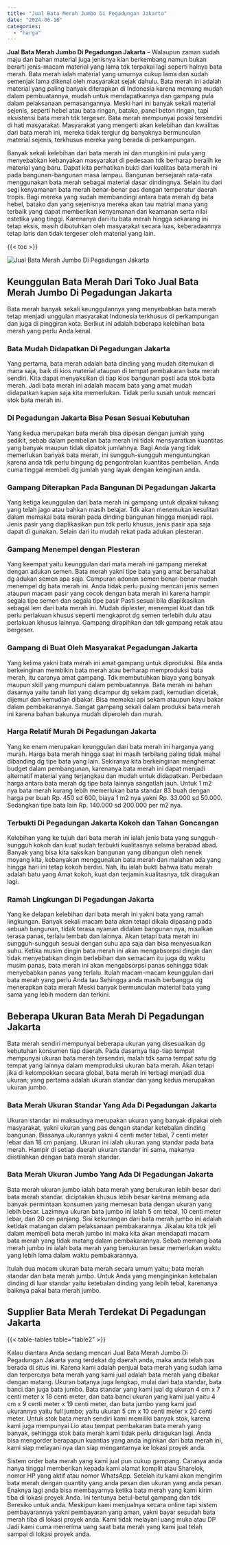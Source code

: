 ```yaml
---
title: "Jual Bata Merah Jumbo Di Pegadungan Jakarta"
date: "2024-06-10"
categories: 
  - "harga"
---
```


**Jual Bata Merah Jumbo Di Pegadungan Jakarta** – Walaupun zaman sudah maju dan bahan material juga jenisnya kian berkembang namun bukan berarti jenis-macam material yang lama tdk terpakai lagi seperti halnya bata merah. Bata merah ialah material yang umurnya cukup lama dan sudah semenjak lama dikenal oleh masyarakat sejak dahulu. Bata merah ini adalah material yang paling banyak diterapkan di Indonesia karena memang mudah dalam pembuatannya, mudah untuk mendapatkannya dan gampang pula dalam pelaksanaan pemasangannya. Meski hari ini banyak sekali material sejenis, seperti hebel atau bata ringan, batako, panel beton ringan, tapi eksistensi bata merah tdk tergeser. Bata merah mempunyai posisi tersendiri di hati masyarakat. Masyarakat yang mengerti akan kelebihan dan kwalitas dari bata merah ini, mereka tidak tergiur dg banyaknya bermunculan material sejenis, terkhusus mereka yang berada di perkampungan.

Banyak sekali kelebihan dari bata merah ini dan mungkin ini pula yang menyebabkan kebanyakan masyarakat di pedesaan tdk berharap beralih ke material yang baru. Dapat kita perhatikan bukti dari kualitas bata merah ini pada bangunan-bangunan masa lampau. Bangunan bersejarah rata-rata menggunakan bata merah sebagai material dasar dindingnya. Selain itu dari segi kenyamanan bata merah benar-benar pas dengan temperatur daerah tropis. Bagi mereka yang sudah membandingi antara bata merah dg bata hebel, batako dan yang sejenisnya mereka akan tau matrial mana yang terbaik yang dapat memberikan kenyamanan dan keamanan serta nilai estetika yang tinggi. Karenanya dari itu bata merah hingga sekarang ini tetap eksis, masih dibutuhkan oleh masyarakat secara luas, keberadaannya tetap laris dan tidak tergeser oleh material yang lain.

{{< toc >}}

![Jual Bata Merah Jumbo Di Pegadungan Jakarta](/images/jual-bata-merah-36.png)

## Keunggulan Bata Merah Dari Toko Jual Bata Merah Jumbo Di Pegadungan Jakarta

Bata merah banyak sekali keunggulannya yang menyebabkan bata merah tetap menjadi unggulan masyarakat Indonesia terkhusus di perkampungan dan juga di pinggiran kota. Berikut ini adalah beberapa kelebihan bata merah yang perlu Anda kenal.

### Bata Mudah Didapatkan Di Pegadungan Jakarta

Yang pertama, bata merah adalah bata dinding yang mudah ditemukan di mana saja, baik di kios material ataupun di tempat pembakaran bata merah sendiri. Kita dapat menyaksikan di tiap kios bangunan pasti ada stok bata merah. Jadi bata merah ini adalah macam bata yang amat mudah didapatkan kapan saja kita memerlukan. Tidak perlu susah untuk mencari stok bata merah ini.

### Di Pegadungan Jakarta Bisa Pesan Sesuai Kebutuhan

Yang kedua merupakan bata merah bisa dipesan dengan jumlah yang sedikit, sebab dalam pembelian bata merah ini tidak mensyaratkan kuantitas yang banyak maupun tidak dipatok jumlahnya. Bagi Anda yang tidak memerlukan banyak bata merah, ini sungguh-sungguh menguntungkan karena anda tdk perlu bingung dg pengontrolan kuantitas pembelian. Anda cuma tinggal membeli dg jumlah yang layak dengan keinginan anda.

### Gampang Diterapkan Pada Bangunan Di Pegadungan Jakarta

Yang ketiga keunggulan dari bata merah ini gampang untuk dipakai tukang yang telah jago atau bahkan masih belajar. Tdk akan menemukan kesulitan dalam memakai bata merah pada dinding bangunan hingga menjadi rapi. Jenis pasir yang diaplikasikan pun tdk perlu khusus, jenis pasir apa saja dapat di gunakan. Selain dari itu mudah rekat pada adukan plesteran.

### Gampang Menempel dengan Plesteran

Yang keempat yaitu keunggulan dari mata merah ini gampang merekat dengan adukan semen. Bata merah yakni tipe bata yang amat bersahabat dg adukan semen apa saja. Campuran adonan semen benar-benar mudah menempel dg bata merah ini. Anda tidak perlu pusing mencari jenis semen ataupun macam pasir yang cocok dengan bata merah ini karena hampir segala tipe semen dan segala tipe pasir Pasti sesuai bila diaplikasikan sebagai lem dari bata merah ini. Mudah diplester, menempel kuat dan tdk perlu perlakuan khusus seperti mengkaprot dg semen terlebih dulu atau perlakuan khusus lainnya. Gampang dirapihkan dan tdk gampang retak atau bergeser.

### Gampang di Buat Oleh Masyarakat Pegadungan Jakarta

Yang kelima yakni bata merah ini amat gampang untuk diproduksi. Bila anda berkeinginan membikin bata merah atau berharap memproduksi bata merah, itu caranya amat gampang. Tdk membutuhkan biaya yang banyak maupun skill yang mumpuni dalam pembuatannya. Bata merah ini bahan dasarnya yaitu tanah liat yang dicampur dg sekam padi, kemudian dicetak, dijemur dan kemudian dibakar. Bisa memakai api sekam ataupun kayu bakar dalam pembakarannya. Sangat gampang sekali dalam produksi bata merah ini karena bahan bakunya mudah diperoleh dan murah.

### Harga Relatif Murah Di Pegadungan Jakarta

Yang ke enam merupakan keunggulan dari bata merah ini harganya yang murah. Harga bata merah hingga saat ini masih terbilang paling tidak mahal dibanding dg tipe bata yang lain. Sekiranya kita berkeinginan menghemat budget dalam pembangunan, karenanya bata merah ini dapat menjadi alternatif material yang terjangkau dan mudah untuk didapatkan. Perbedaan harga antara bata merah dg tipe bata lainnya sangatlah jauh. Untuk 1 m2 nya bata merah kurang lebih memerlukan bata standar 83 buah dengan harga per buah Rp. 450 sd 600, biaya 1 m2 nya yakni Rp. 33.000 sd 50.000. Sedangkan tipe bata lain Rp. 140.000 sd 200.000 per m2 nya.

### Terbukti Di Pegadungan Jakarta Kokoh dan Tahan Goncangan

Kelebihan yang ke tujuh dari bata merah ini ialah jenis bata yang sungguh-sungguh kokoh dan kuat sudah terbukti kualitasnya selama berabad abad. Banyak yang bisa kita saksikan bangunan yang dibangun oleh nenek moyang kita, kebanyakan menggunakan bata merah dan malahan ada yang hingga hari ini tetap kokoh berdiri. Nah, itu ialah bukti bahwa batu merah adalah batu yang Amat kokoh, kuat dan terjamin kualitasnya, tdk diragukan lagi.

### Ramah Lingkungan Di Pegadungan Jakarta

Yang ke delapan kelebihan dari bata merah ini yakni bata yang ramah lingkungan. Banyak sekali macam bata akan tetapi dikala dipasang pada sebuah bangunan, tidak terasa nyaman didalam bangunan nya, misalkan terasa panas, terlalu lembab dan lainnya. Akan tetapi bata merah ini sungguh-sungguh sesuai dengan suhu apa saja dan bisa menyesuaikan suhu. Ketika musim dingin bata merah ini akan mengabsorpsi dingin dan tidak menyebabkan dingin berlebihan dan semacam itu juga dg waktu musim panas, bata merah ini akan mengabsorpsi panas sehingga tidak menyebabkan panas yang terlalu. Itulah macam-macam keunggulan dari bata merah yang perlu Anda tau Sehingga anda masih berbangga dg menerapkan bata merah Meski banyak bermunculan material bata yang sama yang lebih modern dan terkini.

## Beberapa Ukuran Bata Merah Di Pegadungan Jakarta

Bata merah sendiri mempunyai beberapa ukuran yang disesuaikan dg kebutuhan konsumen tiap daerah. Pada dasarnya tiap-tiap tempat mempunyai ukuran bata merah tersendiri, malah tdk sama tempat satu dg tempat yang lainnya dalam memproduksi ukuran bata merah. Akan tetapi jika di kelompokkan secara global, bata merah ini terbagi menjadi dua ukuran; yang pertama adalah ukuran standar dan yang kedua merupakan ukuran jumbo.

### Bata Merah Ukuran Standar Yang Ada Di Pegadungan Jakarta

Ukuran standar ini maksudnya merupakan ukuran yang banyak dipakai oleh masyarakat, yakni ukuran yang pas dengan standar ketebalan dinding bangunan. Biasanya ukurannya yakni 4 centi meter tebal, 7 centi meter lebar dan 18 cm panjang. Ukuran ini ialah ukuran yang standar pada bata merah. Hampir di setiap daerah ukuran standar ini sama, makanya diistilahkan dengan bata merah standar.

### Bata Merah Ukuran Jumbo Yang Ada Di Pegadungan Jakarta

Bata merah ukuran jumbo ialah bata merah yang berukuran lebih besar dari bata merah standar. diciptakan khusus lebih besar karena memang ada banyak permintaan konsumen yang memesan bata dengan ukuran yang lebih besar. Lazimnya ukuran bata jumbo ini ialah 5 cm tebal, 10 centi meter lebar, dan 20 cm panjang. Sisi kekurangan dari bata merah jumbo ini adalah ketidak matangan dalam pelaksanaan pembakarannya. Jikalau kita tdk jeli dalam membeli bata merah jumbo ini maka kita akan mendapati macam bata merah yang tidak matang dalam pembakarannya. Sebab memang bata merah jumbo ini ialah bata merah yang berukuran besar memerlukan waktu yang lebih lama dalam waktu pembakarannya.

Itulah dua macam ukuran bata merah secara umum yaitu; bata merah standar dan bata merah jumbo. Untuk Anda yang menginginkan ketebalan dinding di luar standar yaitu ketebalan dinding yang lebih tebal, karenanya baiknya pakai bata merah jumbo.

## Supplier Bata Merah Terdekat Di Pegadungan Jakarta

{{< table-tables table="table2" >}}

Kalau diantara Anda sedang mencari Jual Bata Merah Jumbo Di Pegadungan Jakarta yang terdekat dg daerah anda, maka anda telah pas berada di situs ini. Karena kami adalah penjual bata merah yang sudah lama dan terpercaya bata merah yang kami jual adalah bata merah yang dibakar dengan matang. Ukuran batanya juga lengkap, mulai dari bata standar, bata banci dan juga bata jumbo. Bata standar yang kami jual dg ukuran 4 cm x 7 centi meter x 18 centi meter, dan bata banci ukuran yang kami jual yaitu 4 cm x 9 centi meter x 19 centi meter, dan bata jumbo yang kami jual ukurannya yaitu full jumbo; yaitu ukuran 5 cm x 10 centi meter x 20 centi meter. Untuk stok bata merah sendiri kami memiliki banyak stok, karena kami juga mempunyai Lio atau tempat pembakaran bata merah yang banyak, sehingga stok bata merah kami tidak perlu diragukan lagi. Anda bisa mengorder berapapun kuantias yang anda inginkan dari bata merah ini, kami siap melayani nya dan siap mengantarnya ke lokasi proyek anda.

Sistem order bata merah yang kami jual pun cukup gampang. Caranya anda hanya tinggal memberikan kepada kami alamat komplit atau Sharelok, nomor HP yang aktif atau nomor WhatsApp. Setelah itu kami akan mengirim bata merah dengan quantity yang anda pesan dan ukuran yang anda pesan. Enaknya lagi anda bisa membayarnya ketika bata merah yang kami kirim tiba di lokasi proyek Anda. Ini tentunya betul-betul gampang dan tdk Beresiko untuk anda. Meskipun kami menjualnya secara online tapi sistem pembayarannya yakni pembayaran yang aman, yakni bayar sesudah bata merah tiba di lokasi proyek anda. Kami tidak melayani uang muka atau DP Jadi kami cuma menerima uang saat bata merah yang kami jual telah sampai di lokasi proyek anda.
